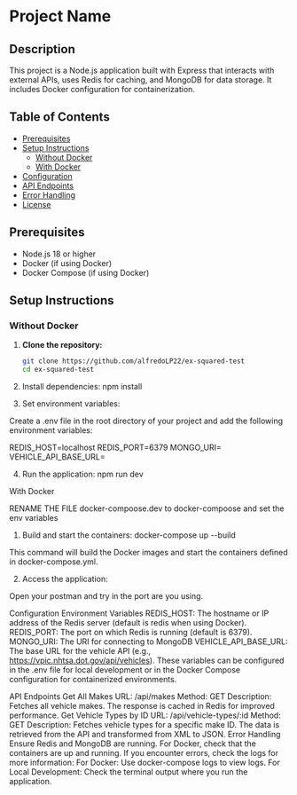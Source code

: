 # Project Name

## Description

This project is a Node.js application built with Express that interacts with external APIs, uses Redis for caching, and MongoDB for data storage. It includes Docker configuration for containerization.

## Table of Contents

- [Prerequisites](#prerequisites)
- [Setup Instructions](#setup-instructions)
  - [Without Docker](#without-docker)
  - [With Docker](#with-docker)
- [Configuration](#configuration)
- [API Endpoints](#api-endpoints)
- [Error Handling](#error-handling)
- [License](#license)

## Prerequisites

- Node.js 18 or higher
- Docker (if using Docker)
- Docker Compose (if using Docker)

## Setup Instructions

### Without Docker

1. **Clone the repository:**

   ```bash
   git clone https://github.com/alfredoLP22/ex-squared-test
   cd ex-squared-test

   ```

2. Install dependencies:
   npm install

3. Set environment variables:

Create a .env file in the root directory of your project and add the following environment variables:

REDIS_HOST=localhost
REDIS_PORT=6379
MONGO_URI=
VEHICLE_API_BASE_URL=

4. Run the application:
   npm run dev

With Docker

RENAME THE FILE docker-compoose.dev to docker-compoose and set the env variables 

1. Build and start the containers:
   docker-compose up --build

This command will build the Docker images and start the containers defined in docker-compose.yml.

2. Access the application:

Open your postman and try in the port are you using.

Configuration
Environment Variables
REDIS_HOST: The hostname or IP address of the Redis server (default is redis when using Docker).
REDIS_PORT: The port on which Redis is running (default is 6379).
MONGO_URI: The URI for connecting to MongoDB 
VEHICLE_API_BASE_URL: The base URL for the vehicle API (e.g., https://vpic.nhtsa.dot.gov/api/vehicles).
These variables can be configured in the .env file for local development or in the Docker Compose configuration for containerized environments.

API Endpoints
Get All Makes
URL: /api/makes
Method: GET
Description: Fetches all vehicle makes. The response is cached in Redis for improved performance.
Get Vehicle Types by ID
URL: /api/vehicle-types/:id
Method: GET
Description: Fetches vehicle types for a specific make ID. The data is retrieved from the API and transformed from XML to JSON.
Error Handling
Ensure Redis and MongoDB are running. For Docker, check that the containers are up and running.
If you encounter errors, check the logs for more information:
For Docker: Use docker-compose logs to view logs.
For Local Development: Check the terminal output where you run the application.